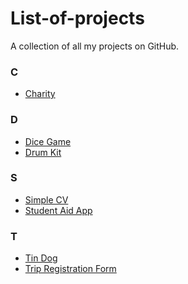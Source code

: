 # List-of-projects

A collection of all my projects on GitHub.


### C
- <a href="https://github.com/AfshanKhan11/Charity">Charity</a>



### D
- <a href="https://github.com/AfshanKhan11/DiceGame">Dice Game</a>
- <a href="https://github.com/AfshanKhan11/DrumKit">Drum Kit</a>


### S
- <a href="https://github.com/AfshanKhan11/SimpleCV">Simple CV</a>
- <a href="https://github.com/AfshanKhan11/studentAidApp">Student Aid App</a>


### T
- <a href="https://github.com/AfshanKhan11/TinDog">Tin Dog</a>
- <a href="https://github.com/AfshanKhan11/TripRegistrationForm">Trip Registration Form</a>
